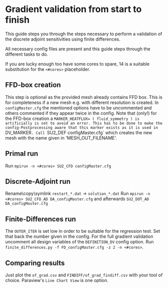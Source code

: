 # Gradient validation from start to finish

This guide steps you through the steps necessary to perform a validation of the discrete adjoint sensitivities using finite differences.

All necessary config files are present and this guide steps through the different tasks to do.

If you are lucky enough too have some cores to spare, 14 is a suitable substitution for the `<#cores>` placeholder.

## FFD-box creation
This step is optional as the provided mesh already contains FFD box. This is for completeness if a new mesh e.g. with different resolution is created.
In `configMaster.cfg` the mentioned options have to be uncommented and others commented if they appear twice in the config.
Note that (only!) for the FFD-box creation a `MARKER_HEATFLUX= ( fluid_symmetry ) is artificially is set to avoid an error. This has to be done to make the config-Postprocessing aware that this marker exists as it is used in `DV_MARKER`.
Call `SU2_DEF configMaster.cfg` which creates the new mesh with the name given in 'MESH_OUT_FILENAME'.

## Primal run
Run `mpirun -n <#cores> SU2_CFD configMaster.cfg`

## Discrete-Adjoint run
Rename\copy\symlink `restart_*.dat` -> `solution_*.dat`
Run `mpirun -n <#cores> SU2_CFD_AD DA_configMaster.cfg` and afterwards `SU2_DOT_AD DA_configMaster.cfg`

## Finite-Differences run
The `OUTER_ITER` is set low in order to be suitable for the regression test. Set that back the number given in the config.
For the full gradient validation uncomment all design variables of the `DEFINITION_DV` config option.
Run `finite_differences.py -f FD_configMaster.cfg -z 2 -n <#cores>`.

## Comparing results
Just plot the `of_grad.csv` and `FINDIFF/of_grad_findiff.csv` with your tool of choice. Paraview's `Line Chart View` is one option.
